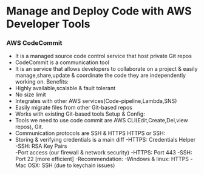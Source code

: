 # Manage and Deploy Code with AWS Developer Tools
### AWS CodeCommit
- It is a managed source code control service that host private Git repos
- CodeCommit is a communication tool
- It is an service that allows developers to collaborate on a project & easily manage,share,update & coordinate the code they are independently working on.
Benefits:
- Highly available,scalable & fault tolerant
- No size limit
- Integrates with other AWS services(Code-pipeline,Lambda,SNS)
- Easily migrate files from other Git-based repos
- Works with existing Git-based tools
Setup & Config:
- Tools we need to use code commit are AWS CLI(Edit,Create,Del,view repos), Git.
- Communication protocols are SSH & HTTPS
HTTPS or SSH:
- Storing & verifying credentials is a main diff
    -HTTPS: Credentials Helper
    -SSH: RSA Key Pairs  
-Port access (our firewall & network security)
    -HTTPS: Port 443
    -SSH: Port 22 [more efficient]
-Recommendation:
    -Windows & linux: HTTPS
    -Mac OSX: SSH (due to keychain issues)
